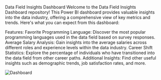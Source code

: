 Data Field Insights Dashboard
Welcome to the Data Field Insights Dashboard repository! This Power BI dashboard provides valuable insights into the data industry, offering a comprehensive view of key metrics and trends. Here's what you can expect from this dashboard:

Features:
Favorite Programming Language: Discover the most popular programming languages used in the data field based on survey responses.
Average Salary Analysis: Gain insights into the average salaries across different roles and experience levels within the data industry.
Career Shift Statistics: Explore the percentage of individuals who have transitioned into the data field from other career paths.
Additional Insights: Find other useful insights such as demographic trends, job satisfaction rates, and more.




![Dashboard](https://github.com/Omar7220/Data-Proffisional-survey-/assets/91997061/de76e2f7-d625-4f49-85a8-2f0d1175f00c)
